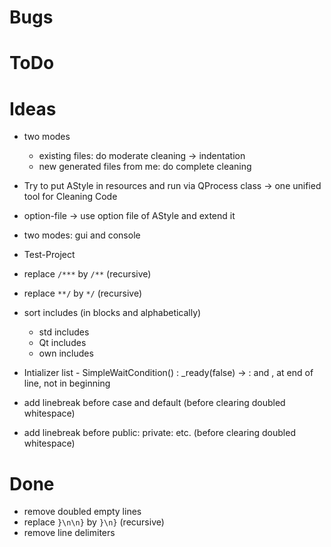 ﻿# Bugs

# ToDo

# Ideas
* two modes
  * existing files: do moderate cleaning -> indentation
  * new generated files from me: do complete cleaning

* Try to put AStyle in resources and run via QProcess class -> one unified tool for Cleaning Code
* option-file -> use option file of AStyle and extend it
* two modes: gui and console
* Test-Project
* replace `/***` by `/**` (recursive)
* replace `**/` by `*/` (recursive)
* sort includes (in blocks and alphabetically)
  * std includes
  * Qt includes
  * own includes
* Intializer list - SimpleWaitCondition() : _ready(false) -> : and , at end of line, not in beginning
* add linebreak before case and default (before clearing doubled whitespace)
* add linebreak before public: private: etc. (before clearing doubled whitespace)

# Done
* remove doubled empty lines
* replace `}\n\n}` by `}\n}` (recursive)
* remove line delimiters
